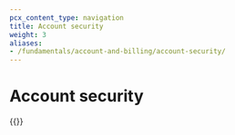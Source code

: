 ```yaml
---
pcx_content_type: navigation
title: Account security
weight: 3
aliases:
- /fundamentals/account-and-billing/account-security/
---
```


# Account security

{{<directory-listing>}}